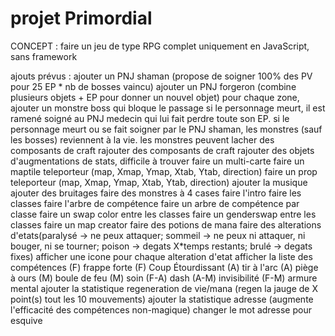 # projet Primordial

CONCEPT : faire un jeu de type RPG complet uniquement en JavaScript, sans framework

ajouts prévus :
ajouter un PNJ shaman (propose de soigner 100% des PV pour 25 EP * nb de bosses vaincu)
ajouter un PNJ forgeron (combine plusieurs objets + EP pour donner un nouvel objet)
pour chaque zone, ajouter un monstre boss qui bloque le passage
si le personnage meurt, il est ramené soigné au PNJ medecin qui lui fait perdre toute son EP.
si le personnage meurt ou se fait soigner par le PNJ shaman, les monstres (sauf les bosses) reviennent à la vie.
les monstres peuvent lacher des composants de craft
rajouter des composants de craft
rajouter des objets d'augmentations de stats, difficile à trouver
faire un multi-carte
faire un maptile teleporteur (map, Xmap, Ymap, Xtab, Ytab, direction)
faire un prop teleporteur (map, Xmap, Ymap, Xtab, Ytab, direction)
ajouter la musique
ajouter des bruitages
faire des monstres à 4 cases
faire l'intro
faire les classes
faire l'arbre de compétence
faire un arbre de compétence par classe
faire un swap color entre les classes
faire un genderswap entre les classes
faire un map creator
faire des potions de mana
faire des alterations d'etats(paralysé -> ne peux attaquer; sommeil -> ne peux ni attaquer, ni bouger, ni se tourner; poison -> degats X*temps restants; brulé -> degats fixes)
afficher une icone pour chaque alteration d'etat
afficher la liste des compétences
    (F) frappe forte
    (F) Coup Étourdissant
    (A) tir à l'arc
    (A) piège à ours
    (M) boule de feu
    (M) soin
    (F-A) dash
    (A-M) invisibilité
    (F-M) armure mental
ajouter la statistique regeneration de vie/mana (regen la jauge de X point(s) tout les 10 mouvements)
ajouter la statistique adresse (augmente l'efficacité des compétences non-magique)
changer le mot adresse pour esquive